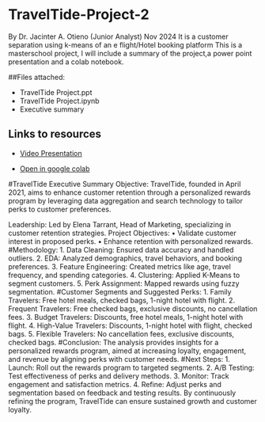 # TravelTide-Project-2
By Dr. Jacinter A. Otieno (Junior Analyst)
Nov 2024
It is a customer separation using k-means of an e flight/Hotel booking platform
This is a masterschool project, I will include a summary of the project,a power point presentation and a colab notebook.

##Files attached: 
- TravelTide Project.ppt
- TravelTide Project.ipynb
- Executive summary

## Links to resources
- [Video Presentation](https://drive.google.com/drive/recent)

- [Open in google colab](https://colab.research.google.com/drive/1PW9m7X_QXwTpYGb_s2qgxeKqSiqcQcZ-)

#TravelTide Executive Summary
Objective: TravelTide, founded in April 2021, aims to enhance customer retention through a personalized rewards program by leveraging data aggregation and search technology to tailor perks to customer preferences.

Leadership: Led by Elena Tarrant, Head of Marketing, specializing in customer retention strategies.
Project Objectives:
	•	Validate customer interest in proposed perks.
	•	Enhance retention with personalized rewards.
 #Methodology:
	1.	Data Cleaning: Ensured data accuracy and handled outliers.
	2.	EDA: Analyzed demographics, travel behaviors, and booking preferences.
	3.	Feature Engineering: Created metrics like age, travel frequency, and spending categories.
	4.	Clustering: Applied K-Means to segment customers.
	5.	Perk Assignment: Mapped rewards using fuzzy segmentation.
 #Customer Segments and Suggested Perks:
	1.	Family Travelers: Free hotel meals, checked bags, 1-night hotel with flight.
	2.	Frequent Travelers: Free checked bags, exclusive discounts, no cancellation fees.
	3.	Budget Travelers: Discounts, free hotel meals, 1-night hotel with flight.
	4.	High-Value Travelers: Discounts, 1-night hotel with flight, checked bags.
	5.	Flexible Travelers: No cancellation fees, exclusive discounts, checked bags.
 #Conclusion:
The analysis provides insights for a personalized rewards program, aimed at increasing loyalty, engagement, and revenue by aligning perks with customer needs.
#Next Steps:
	1.	Launch: Roll out the rewards program to targeted segments.
	2.	A/B Testing: Test effectiveness of perks and delivery methods.
	3.	Monitor: Track engagement and satisfaction metrics.
	4.	Refine: Adjust perks and segmentation based on feedback and testing results.
By continuously refining the program, TravelTide can ensure sustained growth and customer loyalty.
